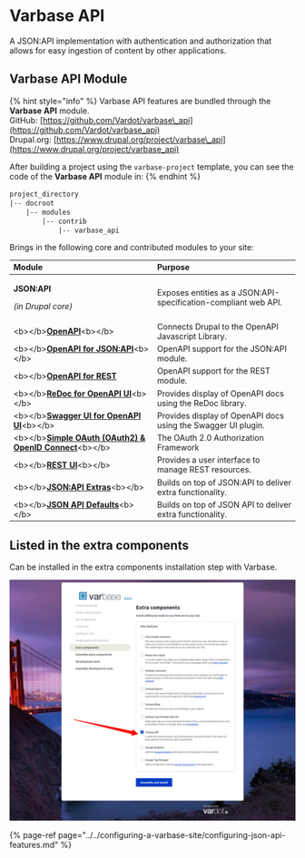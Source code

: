 # Varbase API

A JSON:API implementation with authentication and authorization that allows for easy ingestion of content by other applications.

## Varbase API Module

{% hint style="info" %}
Varbase API features are bundled through the **Varbase API** module.  
GitHub: [https://github.com/Vardot/varbase\_api](https://github.com/Vardot/varbase_api)  
Drupal.org: [https://www.drupal.org/project/varbase\_api](https://www.drupal.org/project/varbase_api)

After building a project using the `varbase-project` template, you can see the code of the **Varbase API** module in:
{% endhint %}

```text
project_directory
|-- docroot
    |-- modules
        |-- contrib
            |-- varbase_api
```

Brings in the following core and contributed modules to your site:

<table>
  <thead>
    <tr>
      <th style="text-align:left">Module</th>
      <th style="text-align:left">Purpose</th>
    </tr>
  </thead>
  <tbody>
    <tr>
      <td style="text-align:left">
        <p><b>JSON:API</b>
        </p>
        <p><em>(in Drupal core)</em>
        </p>
      </td>
      <td style="text-align:left">Exposes entities as a JSON:API-specification-compliant web API.</td>
    </tr>
    <tr>
      <td style="text-align:left">&lt;b&gt;&lt;/b&gt;<a href="https://www.drupal.org/project/openapi"><b>OpenAPI</b></a>&lt;b&gt;&lt;/b&gt;</td>
      <td
      style="text-align:left">Connects Drupal to the OpenAPI Javascript Library.</td>
    </tr>
    <tr>
      <td style="text-align:left">&lt;b&gt;&lt;/b&gt;<a href="https://www.drupal.org/project/openapi_jsonapi"><b>OpenAPI for JSON:API</b></a>&lt;b&gt;&lt;/b&gt;</td>
      <td
      style="text-align:left">OpenAPI support for the JSON:API module.</td>
    </tr>
    <tr>
      <td style="text-align:left">&lt;b&gt;&lt;/b&gt;<a href="https://www.drupal.org/project/openapi_rest"><b>OpenAPI for REST</b></a><b> </b>
      </td>
      <td style="text-align:left">OpenAPI support for the REST module.</td>
    </tr>
    <tr>
      <td style="text-align:left">&lt;b&gt;&lt;/b&gt;<a href="https://www.drupal.org/project/openapi_ui_redoc"><b>ReDoc for OpenAPI UI</b></a>&lt;b&gt;&lt;/b&gt;</td>
      <td
      style="text-align:left">Provides display of OpenAPI docs using the ReDoc library.</td>
    </tr>
    <tr>
      <td style="text-align:left">&lt;b&gt;&lt;/b&gt;<a href="https://www.drupal.org/project/openapi_ui_swagger"><b>Swagger UI for OpenAPI UI</b></a>&lt;b&gt;&lt;/b&gt;</td>
      <td
      style="text-align:left">Provides display of OpenAPI docs using the Swagger UI plugin.</td>
    </tr>
    <tr>
      <td style="text-align:left">&lt;b&gt;&lt;/b&gt;<a href="https://www.drupal.org/project/simple_oauth"><b>Simple OAuth (OAuth2) &amp; OpenID Connect</b></a>&lt;b&gt;&lt;/b&gt;</td>
      <td
      style="text-align:left">The OAuth 2.0 Authorization Framework</td>
    </tr>
    <tr>
      <td style="text-align:left">&lt;b&gt;&lt;/b&gt;<a href="https://www.drupal.org/project/restui"><b>REST UI</b></a>&lt;b&gt;&lt;/b&gt;</td>
      <td
      style="text-align:left">Provides a user interface to manage REST resources.</td>
    </tr>
    <tr>
      <td style="text-align:left">&lt;b&gt;&lt;/b&gt;<a href="https://www.drupal.org/project/jsonapi_extras"><b>JSON:API Extras</b></a>&lt;b&gt;&lt;/b&gt;</td>
      <td
      style="text-align:left">Builds on top of JSON:API to deliver extra functionality.</td>
    </tr>
    <tr>
      <td style="text-align:left">&lt;b&gt;&lt;/b&gt;<a href="https://www.drupal.org/project/jsonapi_extras"><b>JSON API Defaults</b></a>&lt;b&gt;&lt;/b&gt;</td>
      <td
      style="text-align:left">Builds on top of JSON API to deliver extra functionality.</td>
    </tr>
  </tbody>
</table>

## Listed in the extra components

Can be installed in the extra components installation step with Varbase.

![Varbase API in the List of Varbase Extra Components Installation Step](../../../.gitbook/assets/extra-components-varbase-varbase_api.png)

{% page-ref page="../../configuring-a-varbase-site/configuring-json-api-features.md" %}





